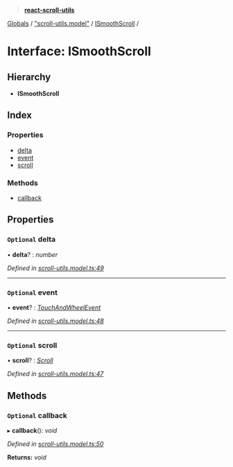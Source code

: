 > **[react-scroll-utils](../README.md)**

[Globals](../globals.md) / ["scroll-utils.model"](../modules/_scroll_utils_model_.md) / [ISmoothScroll](_scroll_utils_model_.ismoothscroll.md) /

# Interface: ISmoothScroll

## Hierarchy

* **ISmoothScroll**

## Index

### Properties

* [delta](_scroll_utils_model_.ismoothscroll.md#optional-delta)
* [event](_scroll_utils_model_.ismoothscroll.md#optional-event)
* [scroll](_scroll_utils_model_.ismoothscroll.md#optional-scroll)

### Methods

* [callback](_scroll_utils_model_.ismoothscroll.md#optional-callback)

## Properties

### `Optional` delta

• **delta**? : *number*

*Defined in [scroll-utils.model.ts:49](https://github.com/jan-rycko/react-scroll-utils/blob/45edc1c/src/scroll-utils.model.ts#L49)*

___

### `Optional` event

• **event**? : *[TouchAndWheelEvent](../modules/_scroll_utils_model_.md#touchandwheelevent)*

*Defined in [scroll-utils.model.ts:48](https://github.com/jan-rycko/react-scroll-utils/blob/45edc1c/src/scroll-utils.model.ts#L48)*

___

### `Optional` scroll

• **scroll**? : *[Scroll](../enums/_scroll_utils_model_.scroll.md)*

*Defined in [scroll-utils.model.ts:47](https://github.com/jan-rycko/react-scroll-utils/blob/45edc1c/src/scroll-utils.model.ts#L47)*

## Methods

### `Optional` callback

▸ **callback**(): *void*

*Defined in [scroll-utils.model.ts:50](https://github.com/jan-rycko/react-scroll-utils/blob/45edc1c/src/scroll-utils.model.ts#L50)*

**Returns:** *void*